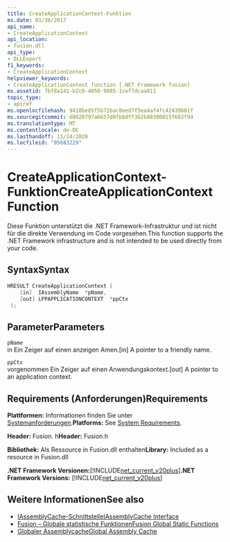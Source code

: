 ```yaml
---
title: CreateApplicationContext-Funktion
ms.date: 03/30/2017
api_name:
- CreateApplicationContext
api_location:
- fusion.dll
api_type:
- DLLExport
f1_keywords:
- CreateApplicationContext
helpviewer_keywords:
- CreateApplicationContext function [.NET Framework fusion]
ms.assetid: 7bf8a141-b2c0-4058-9885-1cef7dcaa811
topic_type:
- apiref
ms.openlocfilehash: 9418be85f5b72bac8eed7f5ea4af4fc42439b01f
ms.sourcegitcommit: d8020797a6657d0fbbdff362b80300815f682f94
ms.translationtype: MT
ms.contentlocale: de-DE
ms.lasthandoff: 11/24/2020
ms.locfileid: "95683229"
---
```

# <a name="createapplicationcontext-function"></a><span data-ttu-id="cd0db-102">CreateApplicationContext-Funktion</span><span class="sxs-lookup"><span data-stu-id="cd0db-102">CreateApplicationContext Function</span></span>

<span data-ttu-id="cd0db-103">Diese Funktion unterstützt die .NET Framework-Infrastruktur und ist nicht für die direkte Verwendung im Code vorgesehen.</span><span class="sxs-lookup"><span data-stu-id="cd0db-103">This function supports the .NET Framework infrastructure and is not intended to be used directly from your code.</span></span>  
  
## <a name="syntax"></a><span data-ttu-id="cd0db-104">Syntax</span><span class="sxs-lookup"><span data-stu-id="cd0db-104">Syntax</span></span>  
  
```cpp  
HRESULT CreateApplicationContext (  
    [in]  IAssemblyName  *pName,  
    [out] LPPAPPLICATIONCONTEXT  *ppCtx  
 );  
```  
  
## <a name="parameters"></a><span data-ttu-id="cd0db-105">Parameter</span><span class="sxs-lookup"><span data-stu-id="cd0db-105">Parameters</span></span>  

 `pName`  
 <span data-ttu-id="cd0db-106">in Ein Zeiger auf einen anzeigen Amen.</span><span class="sxs-lookup"><span data-stu-id="cd0db-106">[in] A pointer to a friendly name.</span></span>  
  
 `ppCtx`  
 <span data-ttu-id="cd0db-107">vorgenommen Ein Zeiger auf einen Anwendungskontext.</span><span class="sxs-lookup"><span data-stu-id="cd0db-107">[out] A pointer to an application context.</span></span>  
  
## <a name="requirements"></a><span data-ttu-id="cd0db-108">Requirements (Anforderungen)</span><span class="sxs-lookup"><span data-stu-id="cd0db-108">Requirements</span></span>  

 <span data-ttu-id="cd0db-109">**Plattformen:** Informationen finden Sie unter [Systemanforderungen](../../get-started/system-requirements.md).</span><span class="sxs-lookup"><span data-stu-id="cd0db-109">**Platforms:** See [System Requirements](../../get-started/system-requirements.md).</span></span>  
  
 <span data-ttu-id="cd0db-110">**Header:** Fusion. h</span><span class="sxs-lookup"><span data-stu-id="cd0db-110">**Header:** Fusion.h</span></span>  
  
 <span data-ttu-id="cd0db-111">**Bibliothek:** Als Ressource in Fusion.dll enthalten</span><span class="sxs-lookup"><span data-stu-id="cd0db-111">**Library:** Included as a resource in Fusion.dll</span></span>  
  
 <span data-ttu-id="cd0db-112">**.NET Framework Versionen:**[!INCLUDE[net_current_v20plus](../../../../includes/net-current-v20plus-md.md)]</span><span class="sxs-lookup"><span data-stu-id="cd0db-112">**.NET Framework Versions:** [!INCLUDE[net_current_v20plus](../../../../includes/net-current-v20plus-md.md)]</span></span>  
  
## <a name="see-also"></a><span data-ttu-id="cd0db-113">Weitere Informationen</span><span class="sxs-lookup"><span data-stu-id="cd0db-113">See also</span></span>

- [<span data-ttu-id="cd0db-114">IAssemblyCache-Schnittstelle</span><span class="sxs-lookup"><span data-stu-id="cd0db-114">IAssemblyCache Interface</span></span>](iassemblycache-interface.md)
- [<span data-ttu-id="cd0db-115">Fusion – Globale statistische Funktionen</span><span class="sxs-lookup"><span data-stu-id="cd0db-115">Fusion Global Static Functions</span></span>](fusion-global-static-functions.md)
- [<span data-ttu-id="cd0db-116">Globaler Assemblycache</span><span class="sxs-lookup"><span data-stu-id="cd0db-116">Global Assembly Cache</span></span>](../../app-domains/gac.md)

